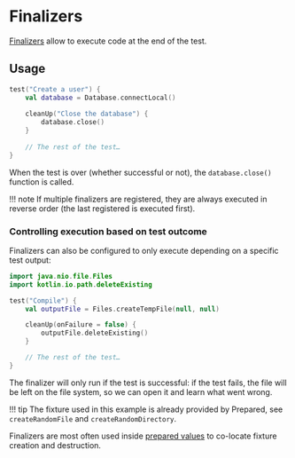 # Finalizers

[Finalizers](https://prepared.opensavvy.dev/api-docs/suite/opensavvy.prepared.suite/clean-up.html) allow to execute code at the end of the test.

## Usage

```kotlin
test("Create a user") {
	val database = Database.connectLocal()
	
	cleanUp("Close the database") {
		database.close()
	}
	
	// The rest of the test…
}
```

When the test is over (whether successful or not), the `database.close()` function is called.

!!! note
    If multiple finalizers are registered, they are always executed in reverse order (the last registered is executed first).

### Controlling execution based on test outcome

Finalizers can also be configured to only execute depending on a specific test output:

```kotlin
import java.nio.file.Files
import kotlin.io.path.deleteExisting

test("Compile") {
	val outputFile = Files.createTempFile(null, null)

	cleanUp(onFailure = false) {
		outputFile.deleteExisting()
	}

	// The rest of the test…
}
```

The finalizer will only run if the test is successful: if the test fails, the file will be left on the file system, so we can open it and learn what went wrong.

!!! tip
    The fixture used in this example is already provided by Prepared, see `createRandomFile` and `createRandomDirectory`.

Finalizers are most often used inside [prepared values](prepared-values.md) to co-locate fixture creation and destruction.
